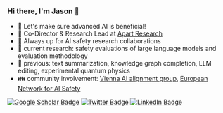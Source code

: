 ### Hi there, I'm Jason 👋

- 🌸 Let's make sure advanced AI is beneficial!
- 🌱 Co-Director & Research Lead at [Apart Research](https://apartresearch.com/)
- 🌱 Always up for AI safety research collaborations
- 🔭 current research: safety evaluations of large language models and evaluation methodology
- 🔭 previous: text summarization, knowledge graph completion, LLM editing, experimental quantum physics
- 👪 community involvement: [Vienna AI alignment group](https://github.com/ViennaAI/info), [European Network for AI Safety](https://enais.co/)

[![Google Scholar Badge](https://img.shields.io/badge/Google_Scholar-4285F4?style=for-the-badge&logo=google-scholar&logoColor=white)](https://scholar.google.at/citations?user=FKrb_FwAAAAJ&hl=en)
[![Twitter Badge](https://img.shields.io/badge/X-000000?style=for-the-badge&logo=x&logoColor=white)](https://twitter.com/JasonObermaier)
[![LinkedIn Badge](https://img.shields.io/badge/linkedin-%230077B5.svg?&style=for-the-badge&logo=linkedin&logoColor=white)](https://www.linkedin.com/in/jas-ho/)

[//]: # (inspiration: https://github.com/JayThibs/JayThibs#readme)
[//]: # (how to use badges: https://github.com/alexandresanlim/Badges4-README.md-Profile)

